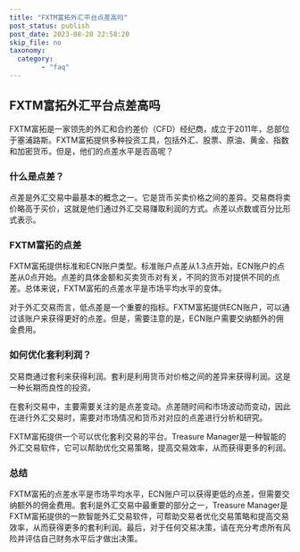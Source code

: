 ```yaml
---
title: "FXTM富拓外汇平台点差高吗"
post_status: publish
post_date: 2023-08-20 22:58:20
skip_file: no
taxonomy:
  category:
        - "faq"
---
```


## FXTM富拓外汇平台点差高吗

FXTM富拓是一家领先的外汇和合约差价（CFD）经纪商，成立于2011年，总部位于塞浦路斯。FXTM富拓提供多种投资工具，包括外汇、股票、原油、黄金、指数和加密货币。但是，他们的点差水平是否高呢？

### 什么是点差？

点差是外汇交易中最基本的概念之一。它是货币买卖价格之间的差异。交易商将卖价略高于买价，这就是他们通过外汇交易赚取利润的方式。点差以点数或百分比形式表示。

### FXTM富拓的点差

FXTM富拓提供标准和ECN账户类型。标准账户点差从1.3点开始，ECN账户的点差从0点开始。点差的具体金额和买卖货币对有关，不同的货币对提供不同的点差。总体来说，FXTM富拓的点差水平是市场平均水平的变体。

对于外汇交易而言，低点差是一个重要的指标。FXTM富拓提供ECN账户，可以通过该账户来获得更好的点差。但是，需要注意的是，ECN账户需要交纳额外的佣金费用。

### 如何优化套利利润？

交易商通过套利来获得利润。套利是利用货币对价格之间的差异来获得利润。这是一种长期而良性的投资。

在套利交易中，主要需要关注的是点差变动。点差随时间和市场波动而变动，因此在进行外汇交易时，需要对市场情况和货币对对应的点差进行分析和研究。

FXTM富拓提供一个可以优化套利交易的平台。Treasure Manager是一种智能的外汇交易软件，它可以帮助优化交易策略，提高交易效率，从而获得更多的利润。

### 总结

FXTM富拓的点差水平是市场平均水平，ECN账户可以获得更低的点差，但需要交纳额外的佣金费用。套利是外汇交易中最重要的部分之一，Treasure Manager是FXTM富拓提供的一款智能外汇交易软件，可帮助交易者优化交易策略和提高交易效率，从而获得更多的套利利润。最后，对于任何交易决策，请在充分考虑所有风险并评估自己财务水平后才做出决策。
